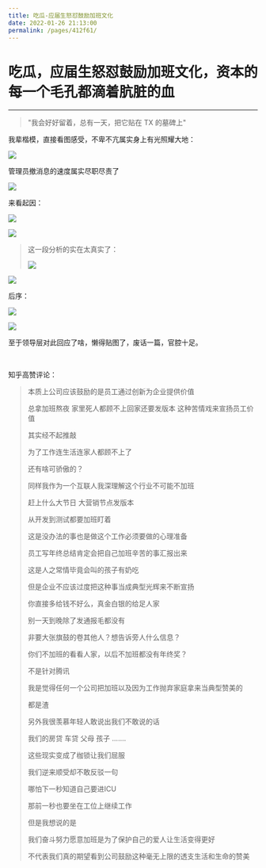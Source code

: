 ```yaml
---
title: 吃瓜-应届生怒怼鼓励加班文化
date: 2022-01-26 21:13:00
permalink: /pages/412f61/
---
```

# 吃瓜，应届生怒怼鼓励加班文化，资本的每一个毛孔都滴着肮脏的血

---

> "我会好好留着，总有一天，把它贴在 TX 的墓碑上"

我辈楷模，直接看图感受，不卑不亢属实身上有光照耀大地：

![](https://x0.ifengimg.com/ucms/2022_05/4234BBD5E84F11EB793FEE6594709A9A68D9A1DB_size120_w529_h1338.jpg)

管理员撤消息的速度属实尽职尽责了

![](https://pic3.zhimg.com/v2-c606e56f8ed1826d4f67386079fb90f6_r.jpg)

来看起因：

![](https://cs-wiki.oss-cn-shanghai.aliyuncs.com/img/20220126212409.png)

![](https://pic2.zhimg.com/v2-1fe7e63b943c2962ec514851c02039b7_r.jpg?source=1940ef5c)

> 这一段分析的实在太真实了：
>
> ![](https://cs-wiki.oss-cn-shanghai.aliyuncs.com/img/20220126213248.png)

![](https://pic3.zhimg.com/v2-565b1d22f3fb9225bba643aca8e81ce4_r.jpg?source=1940ef5c)

后序：

![](https://pic1.zhimg.com/v2-ba9e937a3071073c09ef616c2c0c5ca5_r.jpg?source=1940ef5c)

![](https://cs-wiki.oss-cn-shanghai.aliyuncs.com/img/20220126212317.png)

至于领导层对此回应了啥，懒得贴图了，废话一篇，官腔十足。

<br>

知乎高赞评论：

> 本质上公司应该鼓励的是员工通过创新为企业提供价值
>
> 总拿加班熬夜  家里死人都顾不上回家还要发版本  这种苦情戏来宣扬员工价值
>
> 其实经不起推敲
>
> 为了工作连生活连家人都顾不上了
>
> 还有啥可骄傲的？
>
> 同样我作为一个互联人我深理解这个行业不可能不加班
>
> 赶上什么大节日 大营销节点发版本
>
> 从开发到测试都要加班盯着
>
> 这是没办法的事也是做这个工作必须要做的心理准备
>
> 员工写年终总结肯定会把自己加班辛苦的事汇报出来
>
> 这是人之常情毕竟会叫的孩子有奶吃
>
> 但是企业不应该过度把这种事当成典型光辉来不断宣扬
>
> 你直接多给钱不好么，真金白银的给足人家
>
> 别一天到晚除了发通报毛都没有
>
> 非要大张旗鼓的卷其他人？想告诉旁人什么信息？
>
> 你们不加班的看看人家，以后不加班都没有年终奖？
>
> 不是针对腾讯
>
> 我是觉得任何一个公司把加班以及因为工作抛弃家庭拿来当典型赞美的
>
> 都是渣
>
> 另外我很羡慕年轻人敢说出我们不敢说的话
>
> 我们的房贷 车贷 父母 孩子 .......
>
> 这些现实变成了枷锁让我们屈服
>
> 我们逆来顺受却不敢反驳一句
>
> 哪怕下一秒知道自己要进ICU
>
> 那前一秒也要坐在工位上继续工作
>
> 但是我想说的是
>
> 我们奋斗努力愿意加班是为了保护自己的爱人让生活变得更好
>
> 不代表我们真的期望看到公司鼓励这种毫无上限的透支生活和生命的赞美

